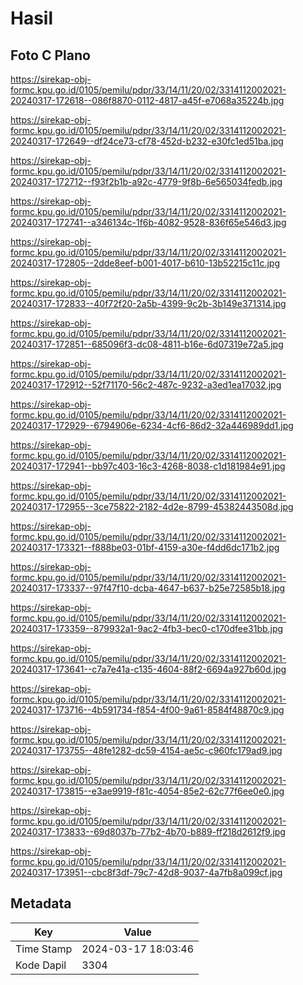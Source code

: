 # Hasil

## Foto C Plano

https://sirekap-obj-formc.kpu.go.id/0105/pemilu/pdpr/33/14/11/20/02/3314112002021-20240317-172618--086f8870-0112-4817-a45f-e7068a35224b.jpg

https://sirekap-obj-formc.kpu.go.id/0105/pemilu/pdpr/33/14/11/20/02/3314112002021-20240317-172649--df24ce73-cf78-452d-b232-e30fc1ed51ba.jpg

https://sirekap-obj-formc.kpu.go.id/0105/pemilu/pdpr/33/14/11/20/02/3314112002021-20240317-172712--f93f2b1b-a92c-4779-9f8b-6e565034fedb.jpg

https://sirekap-obj-formc.kpu.go.id/0105/pemilu/pdpr/33/14/11/20/02/3314112002021-20240317-172741--a346134c-1f6b-4082-9528-836f65e546d3.jpg

https://sirekap-obj-formc.kpu.go.id/0105/pemilu/pdpr/33/14/11/20/02/3314112002021-20240317-172805--2dde8eef-b001-4017-b610-13b52215c11c.jpg

https://sirekap-obj-formc.kpu.go.id/0105/pemilu/pdpr/33/14/11/20/02/3314112002021-20240317-172833--40f72f20-2a5b-4399-9c2b-3b149e371314.jpg

https://sirekap-obj-formc.kpu.go.id/0105/pemilu/pdpr/33/14/11/20/02/3314112002021-20240317-172851--685096f3-dc08-4811-b16e-6d07319e72a5.jpg

https://sirekap-obj-formc.kpu.go.id/0105/pemilu/pdpr/33/14/11/20/02/3314112002021-20240317-172912--52f71170-56c2-487c-9232-a3ed1ea17032.jpg

https://sirekap-obj-formc.kpu.go.id/0105/pemilu/pdpr/33/14/11/20/02/3314112002021-20240317-172929--6794906e-6234-4cf6-86d2-32a446989dd1.jpg

https://sirekap-obj-formc.kpu.go.id/0105/pemilu/pdpr/33/14/11/20/02/3314112002021-20240317-172941--bb97c403-16c3-4268-8038-c1d181984e91.jpg

https://sirekap-obj-formc.kpu.go.id/0105/pemilu/pdpr/33/14/11/20/02/3314112002021-20240317-172955--3ce75822-2182-4d2e-8799-45382443508d.jpg

https://sirekap-obj-formc.kpu.go.id/0105/pemilu/pdpr/33/14/11/20/02/3314112002021-20240317-173321--f888be03-01bf-4159-a30e-f4dd6dc171b2.jpg

https://sirekap-obj-formc.kpu.go.id/0105/pemilu/pdpr/33/14/11/20/02/3314112002021-20240317-173337--97f47f10-dcba-4647-b637-b25e72585b18.jpg

https://sirekap-obj-formc.kpu.go.id/0105/pemilu/pdpr/33/14/11/20/02/3314112002021-20240317-173359--879932a1-9ac2-4fb3-bec0-c170dfee31bb.jpg

https://sirekap-obj-formc.kpu.go.id/0105/pemilu/pdpr/33/14/11/20/02/3314112002021-20240317-173641--c7a7e41a-c135-4604-88f2-6694a927b60d.jpg

https://sirekap-obj-formc.kpu.go.id/0105/pemilu/pdpr/33/14/11/20/02/3314112002021-20240317-173716--4b591734-f854-4f00-9a61-8584f48870c9.jpg

https://sirekap-obj-formc.kpu.go.id/0105/pemilu/pdpr/33/14/11/20/02/3314112002021-20240317-173755--48fe1282-dc59-4154-ae5c-c960fc179ad9.jpg

https://sirekap-obj-formc.kpu.go.id/0105/pemilu/pdpr/33/14/11/20/02/3314112002021-20240317-173815--e3ae9919-f81c-4054-85e2-62c77f6ee0e0.jpg

https://sirekap-obj-formc.kpu.go.id/0105/pemilu/pdpr/33/14/11/20/02/3314112002021-20240317-173833--69d8037b-77b2-4b70-b889-ff218d2612f9.jpg

https://sirekap-obj-formc.kpu.go.id/0105/pemilu/pdpr/33/14/11/20/02/3314112002021-20240317-173951--cbc8f3df-79c7-42d8-9037-4a7fb8a099cf.jpg


## Metadata

| Key        | Value               |
| ---------- | ------------------- |
| Time Stamp | 2024-03-17 18:03:46 |
| Kode Dapil | 3304                |



